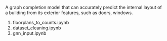 A graph completion model that can accurately predict the internal layout of a building from its exterior features, such as doors, windows.

1. floorplans_to_counts.ipynb
2. dataset_cleaning.ipynb
3. gnn_input.ipynb

